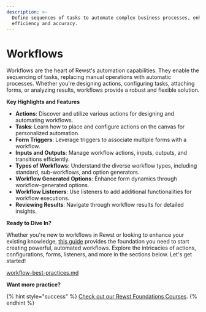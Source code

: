 ```yaml
---
description: >-
  Define sequences of tasks to automate complex business processes, enhancing
  efficiency and accuracy.
---
```


# Workflows

Workflows are the heart of Rewst's automation capabilities. They enable the sequencing of tasks, replacing manual operations with automatic processes. Whether you're designing actions, configuring tasks, attaching forms, or analyzing results, workflows provide a robust and flexible solution.

**Key Highlights and Features**

* **Actions**: Discover and utilize various actions for designing and automating workflows.
* **Tasks**: Learn how to place and configure actions on the canvas for personalized automation.
* **Form Triggers**: Leverage triggers to associate multiple forms with a workflow.
* **Inputs and Outputs**: Manage workflow actions, inputs, outputs, and transitions efficiently.
* **Types of Workflows**: Understand the diverse workflow types, including standard, sub-workflows, and option generators.
* **Workflow Generated Options**: Enhance form dynamics through workflow-generated options.
* **Workflow Listeners**: Use listeners to add additional functionalities for workflow executions.
* **Reviewing Results**: Navigate through workflow results for detailed insights.

**Ready to Dive In?**

Whether you're new to workflows in Rewst or looking to enhance your existing knowledge, [this guide](https://docs.rewst.help/documentation/workflows/workflow-best-practices) provides the foundation you need to start creating powerful, automated workflows. Explore the intricacies of actions, configurations, forms, listeners, and more in the sections below. Let's get started!

[workflow-best-practices.md](workflow-best-practices.md "mention")

**Want more practice?**

{% hint style="success" %}
[Check out our Rewst Foundations Courses](../../cluck-university/rewst-foundations/).
{% endhint %}
